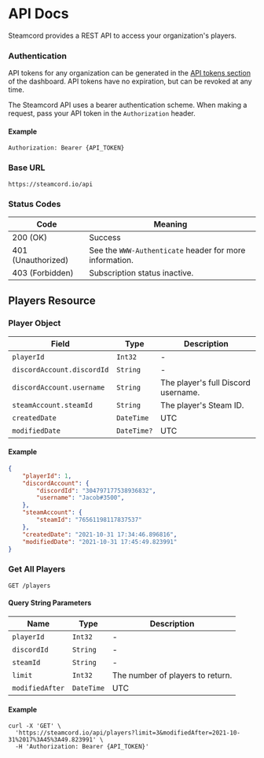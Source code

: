 # API Docs

Steamcord provides a REST API to access your organization's players.

### Authentication

API tokens for any organization can be generated in the [API tokens section](https://steamcord.io/dashboard/tokens) of the dashboard. API tokens have no expiration, but can be revoked at any time.

The Steamcord API uses a bearer authentication scheme. When making a request, pass your API token in the `Authorization` header.

#### Example

```http
Authorization: Bearer {API_TOKEN}
```

### Base URL

```
https://steamcord.io/api
```

### Status Codes

| Code               | Meaning                                                 |
| ------------------ | ------------------------------------------------------- |
| 200 (OK)           | Success                                                 |
| 401 (Unauthorized) | See the `WWW-Authenticate` header for more information. |
| 403 (Forbidden)    | Subscription status inactive.                           |

## Players Resource

### Player Object  

| Field                      | Type        | Description                         |
| -------------------------- | ----------- | ----------------------------------- |
| `playerId`                 | `Int32`     | -                                   |
| `discordAccount.discordId` | `String`    | -                                   |
| `discordAccount.username`  | `String`    | The player's full Discord username. |
| `steamAccount.steamId`     | `String`    | The player's Steam ID.              |
| `createdDate`              | `DateTime`  | UTC                                 |
| `modifiedDate`             | `DateTime?` | UTC                                 |


#### Example

```json
{
    "playerId": 1,
    "discordAccount": {
        "discordId": "304797177538936832",
        "username": "Jacob#3500",
    },
    "steamAccount": {
        "steamId": "76561198117837537"
    },
    "createdDate": "2021-10-31 17:34:46.896816",
    "modifiedDate": "2021-10-31 17:45:49.823991"
}
```

### Get All Players
`GET /players`

#### Query String Parameters

| Name            | Type       | Description                      |
| --------------- | ---------- | -------------------------------- |
| `playerId`      | `Int32`    | -                                |
| `discordId`     | `String`   | -                                |
| `steamId`       | `String`   | -                                |
| `limit`         | `Int32`    | The number of players to return. |
| `modifiedAfter` | `DateTime` | UTC                              |

#### Example

```shell
curl -X 'GET' \
  'https://steamcord.io/api/players?limit=3&modifiedAfter=2021-10-31%2017%3A45%3A49.823991' \
  -H 'Authorization: Bearer {API_TOKEN}'
```
